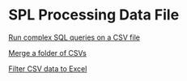 # SPL Processing Data File

[Run complex SQL queries on a CSV file](run-sql-over-csv&xls.md)

[Merge a folder of CSVs]()

[Filter CSV data to Excel]()
